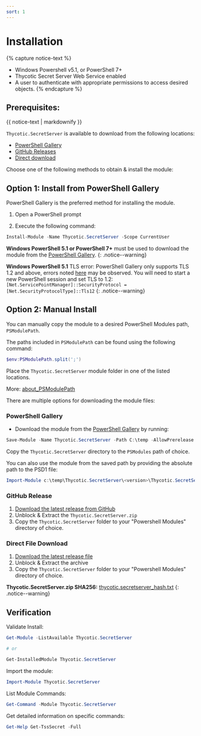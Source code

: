 ```yaml
---
sort: 1
---
```


# Installation

{% capture notice-text %}
- Windows Powershell v5.1, or PowerShell 7+
- Thycotic Secret Server Web Service enabled
- A user to authenticate with appropriate permissions to access desired objects.
{% endcapture %}

<div class="notice--info">
  <h2>Prerequisites:</h2>
  {{ notice-text | markdownify }}
</div>

`Thycotic.SecretServer` is available to download from the following locations:

- [PowerShell Gallery](https://www.powershellgallery.com/packages/Thycotic.SecretServer/)
- [GitHub Releases](https://github.com/thycotic-ps/thycotic.secretserver/releases/latest)
- [Direct download](https://thyproservices.z20.web.core.windows.net/Thycotic.SecretServer.zip)

Choose one of the following methods to obtain & install the module:

## Option 1: Install from PowerShell Gallery

PowerShell Gallery is the preferred method for installing the module.

1. Open a PowerShell prompt

2. Execute the following command:

```powershell
Install-Module -Name Thycotic.SecretServer -Scope CurrentUser
```

**Windows PowerShell 5.1 or PowerShell 7+** must be used to download the module from the [PowerShell Gallery](https://www.powershellgallery.com/packages/Thycotic.SecretServer/).
{: .notice--warning}

**Windows PowerShell 5.1** TLS error: PowerShell Gallery only supports TLS 1.2 and above, errors noted [here](https://devblogs.microsoft.com/powershell/powershell-gallery-tls-support/#errors-i-might-see) may be observed. You will need to start a new PowerShell session and set TLS to 1.2: `[Net.ServicePointManager]::SecurityProtocol = [Net.SecurityProtocolType]::Tls12`
{: .notice--warning}

## Option 2: Manual Install

You can manually copy the module to a desired PowerShell Modules path, `PSModulePath`.

The paths included in `PSModulePath` can be found using the following command:

```powershell
$env:PSModulePath.split(';')
```

Place the `Thycotic.SecretServer` module folder in one of the listed locations.

More: [about_PSModulePath](https://docs.microsoft.com/en-us/powershell/module/microsoft.powershell.core/about/about_psmodulepath)

There are multiple options for downloading the module files:

### PowerShell Gallery

- Download the module from the [PowerShell Gallery](https://www.powershellgallery.com/packages/Thycotic.SecretServer/) by running:

```powershell
Save-Module -Name Thycotic.SecretServer -Path C:\temp -AllowPrerelease
```

Copy the `Thycotic.SecretServer` directory to the `PSModules` path of choice.

You can also use the module from the saved path by providing the absolute path to the PSD1 file:

```powershell
Import-Module c:\temp\Thycotic.SecretServer\<version>\Thycotic.SecretServer.psd1
```

### GitHub Release

1. [Download the latest release from GitHub](https://github.com/thycotic-ps/thycotic.secretserver/releases/latest)
2. Unblock & Extract the `Thycotic.SecretServer.zip`
3. Copy the `Thycotic.SecretServer` folder to your "Powershell Modules" directory of choice.

### Direct File Download

1. [Download the latest release file](https://thyproservices.z20.web.core.windows.net/Thycotic.SecretServer.zip)
2. Unblock & Extract the archive
3. Copy the `Thycotic.SecretServer` folder to your "Powershell Modules" directory of choice.

**Thycotic.SecretServer.zip SHA256:** [thycotic.secretserver_hash.txt](https://thyproservices.z20.web.core.windows.net/Thycotic.SecretServer_hash.txt)
{: .notice--warning}

## Verification

Validate Install:

```powershell
Get-Module -ListAvailable Thycotic.SecretServer

# or

Get-InstalledModule Thycotic.SecretServer
```

Import the module:

```powershell
Import-Module Thycotic.SecretServer
```

List Module Commands:

```powershell
Get-Command -Module Thycotic.SecretServer
```

Get detailed information on specific commands:

```powershell
Get-Help Get-TssSecret -Full
```
